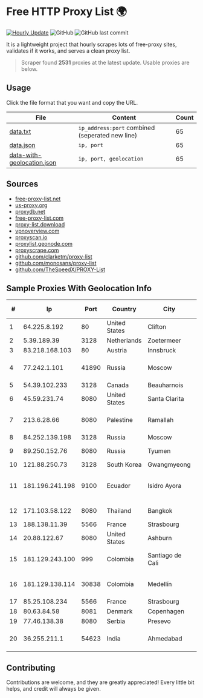 
# Free HTTP Proxy List 🌍

[![Hourly Update](https://github.com/mertguvencli/http-proxy-list/actions/workflows/main.yml/badge.svg?branch=main)](https://github.com/mertguvencli/http-proxy-list/actions/workflows/main.yml)
![GitHub](https://img.shields.io/github/license/mertguvencli/http-proxy-list)
![GitHub last commit](https://img.shields.io/github/last-commit/mertguvencli/http-proxy-list)

It is a lightweight project that hourly scrapes lots of free-proxy sites, validates if it works, and serves a clean proxy list.


> Scraper found **2531** proxies at the latest update. Usable proxies are below.

## Usage

Click the file format that you want and copy the URL.


|File|Content|Count|
|----|-------|-----|
|[data.txt](https://raw.githubusercontent.com/mertguvencli/http-proxy-list/main/proxy-list/data.txt)|`ip_address:port` combined (seperated new line)|65|
|[data.json](https://raw.githubusercontent.com/mertguvencli/http-proxy-list/main/proxy-list/data.json)|`ip, port`|65|
|[data-with-geolocation.json](https://raw.githubusercontent.com/mertguvencli/http-proxy-list/main/proxy-list/data-with-geolocation.json)|`ip, port, geolocation`|65|

## Sources

* [free-proxy-list.net](https://free-proxy-list.net)
* [us-proxy.org](https://www.us-proxy.org)
* [proxydb.net](http://proxydb.net)
* [free-proxy-list.com](https://free-proxy-list.com/?page=&port=&type%5B%5D=http&type%5B%5D=https&up_time=0&search=Search)
* [proxy-list.download](https://www.proxy-list.download/HTTP)
* [vpnoverview.com](https://vpnoverview.com/privacy/anonymous-browsing/free-proxy-servers)
* [proxyscan.io](https://www.proxyscan.io)
* [proxylist.geonode.com](https://proxylist.geonode.com/api/proxy-list?limit=300&page=1&sort_by=lastChecked&sort_type=desc&protocols=http,https)
* [proxyscrape.com](https://api.proxyscrape.com/v2/?request=displayproxies&protocol=http&timeout=10000&country=all&ssl=all&anonymity=all)
* [github.com/clarketm/proxy-list](https://raw.githubusercontent.com/clarketm/proxy-list/master/proxy-list-raw.txt)
* [github.com/monosans/proxy-list](https://raw.githubusercontent.com/monosans/proxy-list/main/proxies/http.txt)
* [github.com/TheSpeedX/PROXY-List](https://raw.githubusercontent.com/TheSpeedX/PROXY-List/master/http.txt)


## Sample Proxies With Geolocation Info

|#|Ip|Port|Country|City|Internet Service Provider|
|-|--|----|-------|----|-------------------------|
|1|64.225.8.192|80|United States|Clifton|DigitalOcean, LLC|
|2|5.39.189.39|3128|Netherlands|Zoetermeer|ColoCenter b.v.|
|3|83.218.168.103|80|Austria|Innsbruck|myNet GmbH|
|4|77.242.1.101|41890|Russia|Moscow|Limited Company Sakha Sprint Network|
|5|54.39.102.233|3128|Canada|Beauharnois|OVH SAS|
|6|45.59.231.74|8080|United States|Santa Clarita|Spectrum|
|7|213.6.28.66|8080|Palestine|Ramallah|Palestine Telecommunications Company|
|8|84.252.139.198|3128|Russia|Moscow|Yandex.Cloud LLC|
|9|89.250.152.76|8080|Russia|Tyumen|JSC "ER-Telecom Holding"|
|10|121.88.250.73|3128|South Korea|Gwangmyeong|DLIVE|
|11|181.196.241.198|9100|Ecuador|Isidro Ayora|Corporacion Nacional De Telecomunicaciones - CNT EP|
|12|171.103.58.122|8080|Thailand|Bangkok|True Internet Co., Ltd.|
|13|188.138.11.39|5566|France|Strasbourg|Host Europe GmbH|
|14|20.88.122.67|8080|United States|Ashburn|Microsoft Corporation|
|15|181.129.243.100|999|Colombia|Santiago de Cali|EPM Telecomunicaciones S.A. E.S.P.|
|16|181.129.138.114|30838|Colombia|Medellín|EPM Telecomunicaciones S.A. E.S.P.|
|17|85.25.108.234|5566|France|Strasbourg|Host Europe GmbH|
|18|80.63.84.58|8081|Denmark|Copenhagen|TDC A/S|
|19|77.46.138.38|8080|Serbia|Presevo|TELEKOM-SRBIJA|
|20|36.255.211.1|54623|India|Ahmedabad|Fiberpipe communications pvt. ltd|



## Contributing

Contributions are welcome, and they are greatly appreciated! Every
little bit helps, and credit will always be given.

